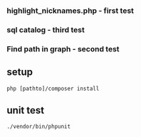 ### highlight_nicknames.php - first test  
### sql catalog - third test
### Find path in graph - second test

## setup
``php [pathto]/composer install``
## unit test
``./vendor/bin/phpunit``
